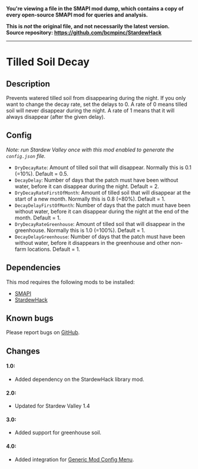 **You're viewing a file in the SMAPI mod dump, which contains a copy of every open-source SMAPI mod
for queries and analysis.**

**This is _not_ the original file, and not necessarily the latest version.**  
**Source repository: https://github.com/bcmpinc/StardewHack**

----

# Tilled Soil Decay

## Description
Prevents watered tilled soil from disappearing during the night. If you only want to change the decay rate, set the delays to 0. A rate of 0 means tilled soil will never disappear during the night. A rate of 1 means that it will always disappear (after the given delay).

## Config
*Note: run Stardew Valley once with this mod enabled to generate the `config.json` file.*

* `DryDecayRate`: Amount of tilled soil that will disappear. Normally this is 0.1 (=10%). Default = 0.5.
* `DecayDelay`: Number of days that the patch must have been without water, before it can disappear during the night. Default = 2.
* `DryDecayRateFirstOfMonth`: Amount of tilled soil that will disappear at the start of a new month. Normally this is 0.8 (=80%). Default = 1.
* `DecayDelayFirstOfMonth`: Number of days that the patch must have been without water, before it can disappear during the night at the end of the month. Default = 1.
* `DryDecayRateGreenhouse`: Amount of tilled soil that will disappear in the greenhouse. Normally this is 1.0 (=100%). Default = 1.
* `DecayDelayGreenhouse`: Number of days that the patch must have been without water, before it disappears in the greenhouse and other non-farm locations. Default = 1.

## Dependencies
This mod requires the following mods to be installed:

* [SMAPI](https://www.nexusmods.com/stardewvalley/mods/2400)
* [StardewHack](https://www.nexusmods.com/stardewvalley/mods/3213)

## Known bugs
Please report bugs on [GitHub](https://github.com/bcmpinc/StardewHack/issues).

## Changes
#### 1.0:
* Added dependency on the StardewHack library mod.

#### 2.0:
* Updated for Stardew Valley 1.4

#### 3.0:
* Added support for greenhouse soil.

#### 4.0:
* Added integration for [Generic Mod Config Menu](https://www.nexusmods.com/stardewvalley/mods/5098).

